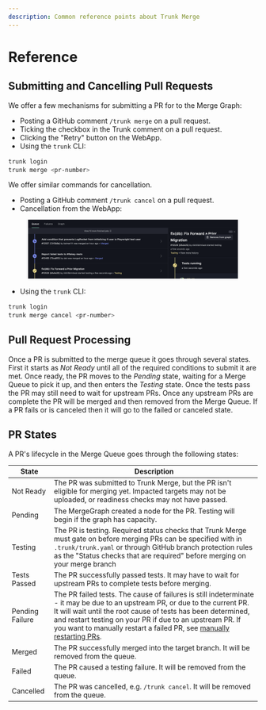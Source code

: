 ```yaml
---
description: Common reference points about Trunk Merge
---
```


# Reference

## Submitting and Cancelling Pull Requests

We offer a few mechanisms for submitting a PR for to the Merge Graph:

- Posting a GitHub comment `/trunk merge` on a pull request.
- Ticking the checkbox in the Trunk comment on a pull request.
- Clicking the "Retry" button on the WebApp.
- Using the `trunk` CLI:

```sh
trunk login
trunk merge <pr-number>
```

We offer similar commands for cancellation.

- Posting a GitHub comment `/trunk cancel` on a pull request.
- Cancellation from the WebApp:

<figure><img src="./merge-job-queue.png" alt=""></figure>

- Using the `trunk` CLI:

```sh
trunk login
trunk merge cancel <pr-number>
```

## Pull Request Processing

Once a PR is submitted to the merge queue it goes through several states. First it starts as _Not Ready_ until all of the required conditions to submit it are met. Once ready, the PR moves to the _Pending_ state, waiting for a Merge Queue to pick it up, and then enters the _Testing_ state. Once the tests pass the PR may still need to wait for upstream PRs. Once any upstream PRs are complete the PR will be merged and then removed from the Merge Queue. If a PR fails or is canceled then it will go to the failed or canceled state.

## PR States

A PR's lifecycle in the Merge Queue goes through the following states:

| State           | Description                                                                                                                                                                                                                                                                                                                                                                    |
| --------------- | ------------------------------------------------------------------------------------------------------------------------------------------------------------------------------------------------------------------------------------------------------------------------------------------------------------------------------------------------------------------------------ |
| Not Ready       | The PR was submitted to Trunk Merge, but the PR isn't eligible for merging yet. Impacted targets may not be uploaded, or readiness checks may not have passed.                                                                                                                                                                                                                 |
| Pending         | The MergeGraph created a node for the PR. Testing will begin if the graph has capacity.                                                                                                                                                                                                                                                                                        |
| Testing         | The PR is testing. Required status checks that Trunk Merge must gate on before merging PRs can be specified with in `.trunk/trunk.yaml` or through GitHub branch protection rules as the "Status checks that are required" before merging on your merge branch                                                                                                                 |
| Tests Passed    | The PR successfully passed tests. It may have to wait for upstream PRs to complete tests before merging.                                                                                                                                                                                                                                                                       |
| Pending Failure | The PR failed tests. The cause of failures is still indeterminate - it may be due to an upstream PR, or due to the current PR. It will wait until the root cause of tests has been determined, and restart testing on your PR if due to an upstream PR. If you want to manually restart a failed PR, see [manually restarting PRs](using-the-webapp.md#restarting-failed-prs). |
| Merged          | The PR successfully merged into the target branch. It will be removed from the queue.                                                                                                                                                                                                                                                                                          |
| Failed          | The PR caused a testing failure. It will be removed from the queue.                                                                                                                                                                                                                                                                                                            |
| Cancelled       | The PR was cancelled, e.g. `/trunk cancel`. It will be removed from the queue.                                                                                                                                                                                                                                                                                                 |
